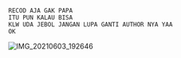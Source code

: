 ```
RECOD AJA GAK PAPA
ITU PUN KALAU BISA
KLW UDA JEBOL JANGAN LUPA GANTI AUTHOR NYA YAA
OK
```
![IMG_20210603_192646](https://user-images.githubusercontent.com/80812572/120644563-aca1dd80-c4a1-11eb-8a82-cba4205052d3.jpg)
